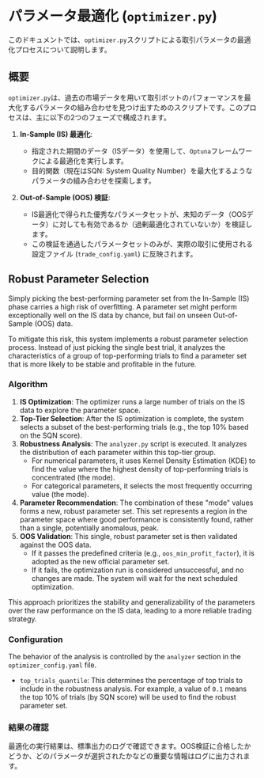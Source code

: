 # パラメータ最適化 (`optimizer.py`)

このドキュメントでは、`optimizer.py`スクリプトによる取引パラメータの最適化プロセスについて説明します。

## 概要

`optimizer.py`は、過去の市場データを用いて取引ボットのパフォーマンスを最大化するパラメータの組み合わせを見つけ出すためのスクリプトです。このプロセスは、主に以下の2つのフェーズで構成されます。

1.  **In-Sample (IS) 最適化**:
    *   指定された期間のデータ（ISデータ）を使用して、`Optuna`フレームワークによる最適化を実行します。
    *   目的関数（現在はSQN: System Quality Number）を最大化するようなパラメータの組み合わせを探索します。

2.  **Out-of-Sample (OOS) 検証**:
    *   IS最適化で得られた優秀なパラメータセットが、未知のデータ（OOSデータ）に対しても有効であるか（過剰最適化されていないか）を検証します。
    *   この検証を通過したパラメータセットのみが、実際の取引に使用される設定ファイル (`trade_config.yaml`) に反映されます。

## Robust Parameter Selection

Simply picking the best-performing parameter set from the In-Sample (IS) phase carries a high risk of overfitting. A parameter set might perform exceptionally well on the IS data by chance, but fail on unseen Out-of-Sample (OOS) data.

To mitigate this risk, this system implements a robust parameter selection process. Instead of just picking the single best trial, it analyzes the characteristics of a group of top-performing trials to find a parameter set that is more likely to be stable and profitable in the future.

### Algorithm

1.  **IS Optimization**: The optimizer runs a large number of trials on the IS data to explore the parameter space.
2.  **Top-Tier Selection**: After the IS optimization is complete, the system selects a subset of the best-performing trials (e.g., the top 10% based on the SQN score).
3.  **Robustness Analysis**: The `analyzer.py` script is executed. It analyzes the distribution of each parameter within this top-tier group.
    *   For numerical parameters, it uses Kernel Density Estimation (KDE) to find the value where the highest density of top-performing trials is concentrated (the mode).
    *   For categorical parameters, it selects the most frequently occurring value (the mode).
4.  **Parameter Recommendation**: The combination of these "mode" values forms a new, robust parameter set. This set represents a region in the parameter space where good performance is consistently found, rather than a single, potentially anomalous, peak.
5.  **OOS Validation**: This single, robust parameter set is then validated against the OOS data.
    *   If it passes the predefined criteria (e.g., `oos_min_profit_factor`), it is adopted as the new official parameter set.
    *   If it fails, the optimization run is considered unsuccessful, and no changes are made. The system will wait for the next scheduled optimization.

This approach prioritizes the stability and generalizability of the parameters over the raw performance on the IS data, leading to a more reliable trading strategy.

### Configuration

The behavior of the analysis is controlled by the `analyzer` section in the `optimizer_config.yaml` file.

*   `top_trials_quantile`: This determines the percentage of top trials to include in the robustness analysis. For example, a value of `0.1` means the top 10% of trials (by SQN score) will be used to find the robust parameter set.

### 結果の確認

最適化の実行結果は、標準出力のログで確認できます。OOS検証に合格したかどうか、どのパラメータが選択されたかなどの重要な情報はログに出力されます。
